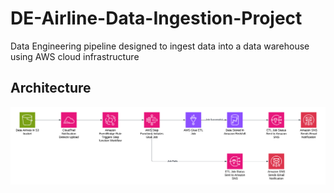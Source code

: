 # DE-Airline-Data-Ingestion-Project
Data Engineering pipeline designed to ingest data into a data warehouse using AWS cloud infrastructure

## Architecture 
![Project Architecture](Architecture.png)
